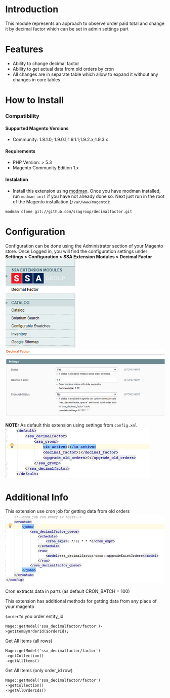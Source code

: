 # Introduction
This module represents an approach to observe order paid total and change it by decimal factor which can be set in admin settings part 
# Features
 - Ability to change decimal factor
 - Ability to get actual data from old orders by cron
 - All changes are in separate table which allow to expand it without any changes in core tables
 
# How to Install 

### Compatibility
#### Supported Magento Versions

 - Community: 1.8.1.0; 1.9.0.1;1.9.1.1;1.9.2.x;1.9.3.x
 
#### Requirements

 - PHP Version: > 5.3
 - Magento Community Edition 1.x
 
#### Instalation

   - Install this extension using [modman](https://github.com/colinmollenhour/modman).
    Once you have modman installed, run `modman init` if you have not already done so.
    Next just run in the root of the Magento installation (`/var/www/magento`):
   
   ```
   modman clone git://github.com/ssagroup/decimalfactor.git
   ```
   
# Configuration

Configuration can be done using the Administrator section of your Magento store. 
Once Logged in, you will find the configuration settings under  **Settings > Configuration > SSA Extension Modules > Decimal Factor**
![Alt text](https://raw.githubusercontent.com/ssagroup/decimalfactor/master/docs/SettingsMenu.png "settings")
![Alt text](https://raw.githubusercontent.com/ssagroup/decimalfactor/master/docs/Settings.png "settings")

**NOTE:** As default this extension using settings from `config.xml` 
![Alt text](https://raw.githubusercontent.com/ssagroup/decimalfactor/master/docs/DefaultSettings.png "settings")

# Additional Info

This extension use cron job for getting data from old orders
![Alt text](https://raw.githubusercontent.com/ssagroup/decimalfactor/master/docs/CronConfigSettings.png "cron settings")

Cron extracts data in parts (as default CRON_BATCH = 100)

This extension has additional methods for getting data from any place of your magento

`$orderId` you order entity_id
```
Mage::getModel('ssa_decimalfactor/factor')->getItemByOrderId($orderId);
```
Get All Items (all rows)
```
Mage::getModel('ssa_decimalfactor/factor')
->getCollection()
->getAllItems()
```
Get All Items (only order_id row)
```
Mage::getModel('ssa_decimalfactor/factor')
->getCollection()
->getAllOrderIds()
```
